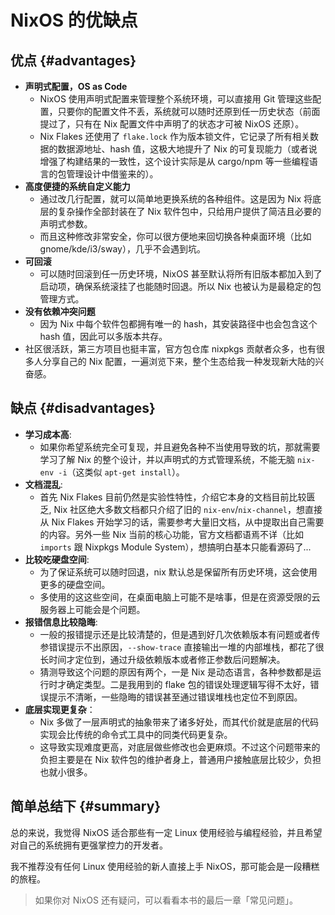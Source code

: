 # NixOS 的优缺点

## 优点 {#advantages}

- **声明式配置，OS as Code**
  - NixOS 使用声明式配置来管理整个系统环境，可以直接用 Git 管理这些配置，只要你的配置文件不丢，系统就可以随时还原到任一历史状态（前面提过了，只有在 Nix 配置文件中声明了的状态才可被 NixOS 还原）。
  - Nix Flakes 还使用了 `flake.lock` 作为版本锁文件，它记录了所有相关数据的数据源地址、hash 值，这极大地提升了 Nix 的可复现能力（或者说增强了构建结果的一致性，这个设计实际是从 cargo/npm 等一些编程语言的包管理设计中借鉴来的）。
- **高度便捷的系统自定义能力**
  - 通过改几行配置，就可以简单地更换系统的各种组件。这是因为 Nix 将底层的复杂操作全部封装在了 Nix 软件包中，只给用户提供了简洁且必要的声明式参数。
  - 而且这种修改非常安全，你可以很方便地来回切换各种桌面环境（比如 gnome/kde/i3/sway），几乎不会遇到坑。
- **可回滚**
  - 可以随时回滚到任一历史环境，NixOS 甚至默认将所有旧版本都加入到了启动项，确保系统滚挂了也能随时回退。所以 Nix 也被认为是最稳定的包管理方式。
- **没有依赖冲突问题**
  - 因为 Nix 中每个软件包都拥有唯一的 hash，其安装路径中也会包含这个 hash 值，因此可以多版本共存。
- 社区很活跃，第三方项目也挺丰富，官方包仓库 nixpkgs 贡献者众多，也有很多人分享自己的 Nix 配置，一遍浏览下来，整个生态给我一种发现新大陆的兴奋感。

## 缺点 {#disadvantages}

- **学习成本高**:
  - 如果你希望系统完全可复现，并且避免各种不当使用导致的坑，那就需要学习了解 Nix 的整个设计，并以声明式的方式管理系统，不能无脑 `nix-env -i`（这类似 `apt-get install`）。
- **文档混乱**:
  - 首先 Nix Flakes 目前仍然是实验性特性，介绍它本身的文档目前比较匮乏, Nix 社区绝大多数文档都只介绍了旧的 `nix-env`/`nix-channel`，想直接从 Nix Flakes 开始学习的话，需要参考大量旧文档，从中提取出自己需要的内容。另外一些 Nix 当前的核心功能，官方文档都语焉不详（比如 `imports` 跟 Nixpkgs Module System），想搞明白基本只能看源码了...
- **比较吃硬盘空间**:
  - 为了保证系统可以随时回退，nix 默认总是保留所有历史环境，这会使用更多的硬盘空间。
  - 多使用的这这些空间，在桌面电脑上可能不是啥事，但是在资源受限的云服务器上可能会是个问题。
- **报错信息比较隐晦**:
  - 一般的报错提示还是比较清楚的，但是遇到好几次依赖版本有问题或者传参错误提示不出原因，`--show-trace` 直接输出一堆的内部堆栈，都花了很长时间才定位到，通过升级依赖版本或者修正参数后问题解决。
  - 猜测导致这个问题的原因有两个，一是 Nix 是动态语言，各种参数都是运行时才确定类型。二是我用到的 flake 包的错误处理逻辑写得不太好，错误提示不清晰，一些隐晦的错误甚至通过错误堆栈也定位不到原因。
- **底层实现更复杂**：
  - Nix 多做了一层声明式的抽象带来了诸多好处，而其代价就是底层的代码实现会比传统的命令式工具中的同类代码更复杂。
  - 这导致实现难度更高，对底层做些修改也会更麻烦。不过这个问题带来的负担主要是在 Nix 软件包的维护者身上，普通用户接触底层比较少，负担也就小很多。

## 简单总结下 {#summary}

总的来说，我觉得 NixOS 适合那些有一定 Linux 使用经验与编程经验，并且希望对自己的系统拥有更强掌控力的开发者。

我不推荐没有任何 Linux 使用经验的新人直接上手 NixOS，那可能会是一段糟糕的旅程。

> 如果你对 NixOS 还有疑问，可以看看本书的最后一章「常见问题」。
